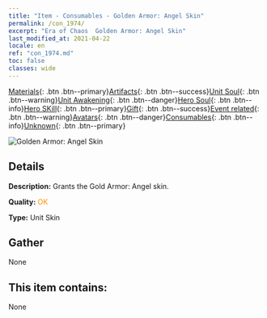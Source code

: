 ```yaml
---
title: "Item - Consumables - Golden Armor: Angel Skin"
permalink: /con_1974/
excerpt: "Era of Chaos  Golden Armor: Angel Skin"
last_modified_at: 2021-04-22
locale: en
ref: "con_1974.md"
toc: false
classes: wide
---
```

 [Materials](/Items/){: .btn .btn--primary}[Artifacts](/Items/Artifacts/){: .btn .btn--success}[Unit Soul](/Items/UnitSoul/){: .btn .btn--warning}[Unit Awakening](/Items/UnitAwakening/){: .btn .btn--danger}[Hero Soul](/Items/HeroSoul/){: .btn .btn--info}[Hero SKill](/Items/HeroSkill/){: .btn .btn--primary}[Gift](/Items/Gift/){: .btn .btn--success}[Event related](/Items/Events/){: .btn .btn--warning}[Avatars](/Items/Avatars/){: .btn .btn--danger}[Consumables](/Items/Consumables/){: .btn .btn--info}[Unknown](/Items/Unknown/){: .btn .btn--primary}

 ![Golden Armor: Angel Skin](/images/u/ti_datianshidiancangkapifu.jpg)

## Details
 **Description:** Grants the Gold Armor: Angel skin.

 **Quality:** <span style="color: #FF8C00">OK</span>

 **Type:** Unit Skin

## Gather

  None

## This item contains:

  None

